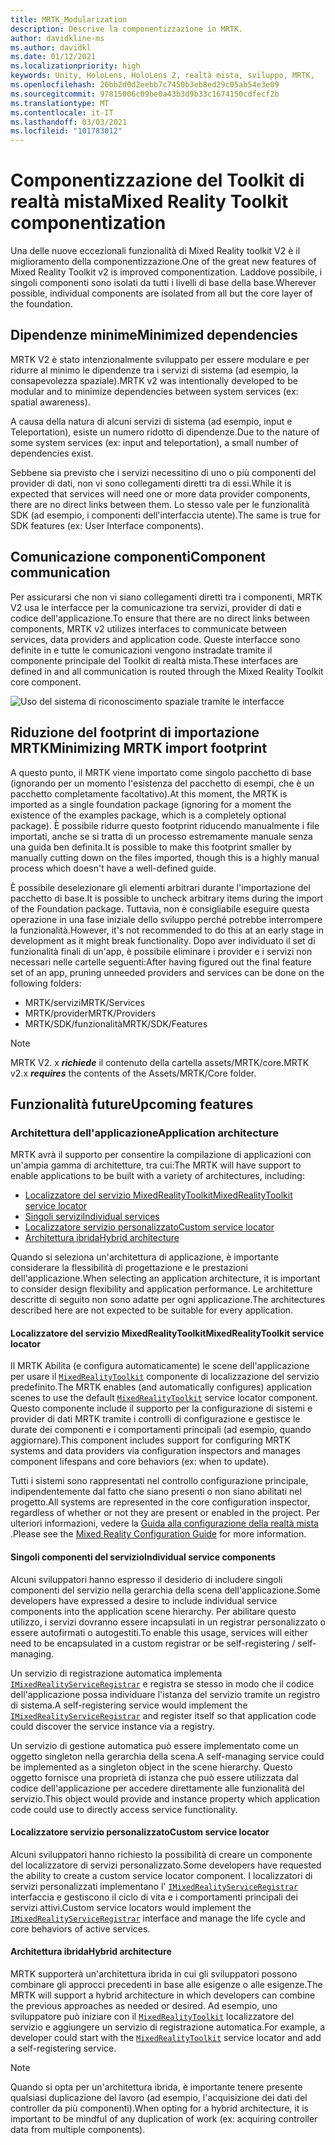 ```yaml
---
title: MRTK_Modularization
description: Descrive la componentizzazione in MRTK.
author: davidkline-ms
ms.author: davidkl
ms.date: 01/12/2021
ms.localizationpriority: high
keywords: Unity, HoloLens, HoloLens 2, realtà mista, sviluppo, MRTK,
ms.openlocfilehash: 26bb2d0d2eebb7c7450b3eb8ed29c05ab54e3e09
ms.sourcegitcommit: 97815006c09be0a43b3d9b33c1674150cdfecf2b
ms.translationtype: MT
ms.contentlocale: it-IT
ms.lasthandoff: 03/03/2021
ms.locfileid: "101783012"
---
```

# <a name="mixed-reality-toolkit-componentization"></a><span data-ttu-id="30e08-104">Componentizzazione del Toolkit di realtà mista</span><span class="sxs-lookup"><span data-stu-id="30e08-104">Mixed Reality Toolkit componentization</span></span>

<span data-ttu-id="30e08-105">Una delle nuove eccezionali funzionalità di Mixed Reality toolkit V2 è il miglioramento della componentizzazione.</span><span class="sxs-lookup"><span data-stu-id="30e08-105">One of the great new features of Mixed Reality Toolkit v2 is improved componentization.</span></span> <span data-ttu-id="30e08-106">Laddove possibile, i singoli componenti sono isolati da tutti i livelli di base della base.</span><span class="sxs-lookup"><span data-stu-id="30e08-106">Wherever possible, individual components are isolated from all but the core layer of the foundation.</span></span>

## <a name="minimized-dependencies"></a><span data-ttu-id="30e08-107">Dipendenze minime</span><span class="sxs-lookup"><span data-stu-id="30e08-107">Minimized dependencies</span></span>

<span data-ttu-id="30e08-108">MRTK V2 è stato intenzionalmente sviluppato per essere modulare e per ridurre al minimo le dipendenze tra i servizi di sistema (ad esempio, la consapevolezza spaziale).</span><span class="sxs-lookup"><span data-stu-id="30e08-108">MRTK v2 was intentionally developed to be modular and to minimize dependencies between system services (ex: spatial awareness).</span></span>

<span data-ttu-id="30e08-109">A causa della natura di alcuni servizi di sistema (ad esempio, input e Teleportation), esiste un numero ridotto di dipendenze.</span><span class="sxs-lookup"><span data-stu-id="30e08-109">Due to the nature of some system services (ex: input and teleportation), a small number of dependencies exist.</span></span>

<span data-ttu-id="30e08-110">Sebbene sia previsto che i servizi necessitino di uno o più componenti del provider di dati, non vi sono collegamenti diretti tra di essi.</span><span class="sxs-lookup"><span data-stu-id="30e08-110">While it is expected that services will need one or more data provider components, there are no direct links between them.</span></span> <span data-ttu-id="30e08-111">Lo stesso vale per le funzionalità SDK (ad esempio, i componenti dell'interfaccia utente).</span><span class="sxs-lookup"><span data-stu-id="30e08-111">The same is true for SDK features (ex: User Interface components).</span></span>

## <a name="component-communication"></a><span data-ttu-id="30e08-112">Comunicazione componenti</span><span class="sxs-lookup"><span data-stu-id="30e08-112">Component communication</span></span>

<span data-ttu-id="30e08-113">Per assicurarsi che non vi siano collegamenti diretti tra i componenti, MRTK V2 usa le interfacce per la comunicazione tra servizi, provider di dati e codice dell'applicazione.</span><span class="sxs-lookup"><span data-stu-id="30e08-113">To ensure that there are no direct links between components, MRTK v2 utilizes interfaces to communicate between services, data providers and application code.</span></span> <span data-ttu-id="30e08-114">Queste interfacce sono definite in e tutte le comunicazioni vengono instradate tramite il componente principale del Toolkit di realtà mista.</span><span class="sxs-lookup"><span data-stu-id="30e08-114">These interfaces are defined in and all communication is routed through the Mixed Reality Toolkit core component.</span></span>

![Uso del sistema di riconoscimento spaziale tramite le interfacce](../features/images/packaging/AccessingViaInterfaces.png)

## <a name="minimizing-mrtk-import-footprint"></a><span data-ttu-id="30e08-116">Riduzione del footprint di importazione MRTK</span><span class="sxs-lookup"><span data-stu-id="30e08-116">Minimizing MRTK import footprint</span></span>

<span data-ttu-id="30e08-117">A questo punto, il MRTK viene importato come singolo pacchetto di base (ignorando per un momento l'esistenza del pacchetto di esempi, che è un pacchetto completamente facoltativo).</span><span class="sxs-lookup"><span data-stu-id="30e08-117">At this moment, the MRTK is imported as a single foundation package (ignoring for a moment the existence of the examples package, which is a completely optional package).</span></span> <span data-ttu-id="30e08-118">È possibile ridurre questo footprint riducendo manualmente i file importati, anche se si tratta di un processo estremamente manuale senza una guida ben definita.</span><span class="sxs-lookup"><span data-stu-id="30e08-118">It is possible to make this footprint smaller by manually cutting down on the files imported, though this is a highly manual process which doesn't have a well-defined guide.</span></span>

<span data-ttu-id="30e08-119">È possibile deselezionare gli elementi arbitrari durante l'importazione del pacchetto di base.</span><span class="sxs-lookup"><span data-stu-id="30e08-119">It is possible to uncheck arbitrary items during the import of the Foundation package.</span></span> <span data-ttu-id="30e08-120">Tuttavia, non è consigliabile eseguire questa operazione in una fase iniziale dello sviluppo perché potrebbe interrompere la funzionalità.</span><span class="sxs-lookup"><span data-stu-id="30e08-120">However, it's not recommended to do this at an early stage in development as it might break functionality.</span></span> <span data-ttu-id="30e08-121">Dopo aver individuato il set di funzionalità finali di un'app, è possibile eliminare i provider e i servizi non necessari nelle cartelle seguenti:</span><span class="sxs-lookup"><span data-stu-id="30e08-121">After having figured out the final feature set of an app, pruning unneeded providers and services can be done on the following folders:</span></span>

- <span data-ttu-id="30e08-122">MRTK/servizi</span><span class="sxs-lookup"><span data-stu-id="30e08-122">MRTK/Services</span></span>
- <span data-ttu-id="30e08-123">MRTK/provider</span><span class="sxs-lookup"><span data-stu-id="30e08-123">MRTK/Providers</span></span>
- <span data-ttu-id="30e08-124">MRTK/SDK/funzionalità</span><span class="sxs-lookup"><span data-stu-id="30e08-124">MRTK/SDK/Features</span></span>

> [!NOTE]
> <span data-ttu-id="30e08-125">MRTK V2. x **_richiede_** il contenuto della cartella assets/MRTK/core.</span><span class="sxs-lookup"><span data-stu-id="30e08-125">MRTK v2.x **_requires_** the contents of the Assets/MRTK/Core folder.</span></span>

## <a name="upcoming-features"></a><span data-ttu-id="30e08-126">Funzionalità future</span><span class="sxs-lookup"><span data-stu-id="30e08-126">Upcoming features</span></span>

### <a name="application-architecture"></a><span data-ttu-id="30e08-127">Architettura dell'applicazione</span><span class="sxs-lookup"><span data-stu-id="30e08-127">Application architecture</span></span>

<span data-ttu-id="30e08-128">MRTK avrà il supporto per consentire la compilazione di applicazioni con un'ampia gamma di architetture, tra cui:</span><span class="sxs-lookup"><span data-stu-id="30e08-128">The MRTK will have support to enable applications to be built with a variety of architectures, including:</span></span>

- [<span data-ttu-id="30e08-129">Localizzatore del servizio MixedRealityToolkit</span><span class="sxs-lookup"><span data-stu-id="30e08-129">MixedRealityToolkit service locator</span></span>](#mixedrealitytoolkit-service-locator)
- [<span data-ttu-id="30e08-130">Singoli servizi</span><span class="sxs-lookup"><span data-stu-id="30e08-130">Individual services</span></span>](#individual-service-components)
- [<span data-ttu-id="30e08-131">Localizzatore servizio personalizzato</span><span class="sxs-lookup"><span data-stu-id="30e08-131">Custom service locator</span></span>](#custom-service-locator)
- [<span data-ttu-id="30e08-132">Architettura ibrida</span><span class="sxs-lookup"><span data-stu-id="30e08-132">Hybrid architecture</span></span>](#hybrid-architecture)

<span data-ttu-id="30e08-133">Quando si seleziona un'architettura di applicazione, è importante considerare la flessibilità di progettazione e le prestazioni dell'applicazione.</span><span class="sxs-lookup"><span data-stu-id="30e08-133">When selecting an application architecture, it is important to consider design flexibility and application performance.</span></span> <span data-ttu-id="30e08-134">Le architetture descritte di seguito non sono adatte per ogni applicazione.</span><span class="sxs-lookup"><span data-stu-id="30e08-134">The architectures described here are not expected to be suitable for every application.</span></span>

#### <a name="mixedrealitytoolkit-service-locator"></a><span data-ttu-id="30e08-135">Localizzatore del servizio MixedRealityToolkit</span><span class="sxs-lookup"><span data-stu-id="30e08-135">MixedRealityToolkit service locator</span></span>

<span data-ttu-id="30e08-136">Il MRTK Abilita (e configura automaticamente) le scene dell'applicazione per usare il [`MixedRealityToolkit`](xref:Microsoft.MixedReality.Toolkit.MixedRealityToolkit) componente di localizzazione del servizio predefinito.</span><span class="sxs-lookup"><span data-stu-id="30e08-136">The MRTK enables (and automatically configures) application scenes to use the default [`MixedRealityToolkit`](xref:Microsoft.MixedReality.Toolkit.MixedRealityToolkit) service locator component.</span></span> <span data-ttu-id="30e08-137">Questo componente include il supporto per la configurazione di sistemi e provider di dati MRTK tramite i controlli di configurazione e gestisce le durate dei componenti e i comportamenti principali (ad esempio, quando aggiornare).</span><span class="sxs-lookup"><span data-stu-id="30e08-137">This component includes support for configuring MRTK systems and data providers via configuration inspectors and manages component lifespans and core behaviors (ex: when to update).</span></span>

<span data-ttu-id="30e08-138">Tutti i sistemi sono rappresentati nel controllo configurazione principale, indipendentemente dal fatto che siano presenti o non siano abilitati nel progetto.</span><span class="sxs-lookup"><span data-stu-id="30e08-138">All systems are represented in the core configuration inspector, regardless of whether or not they are present or enabled in the project.</span></span> <span data-ttu-id="30e08-139">Per ulteriori informazioni, vedere la [Guida alla configurazione della realtà mista](../configuration/MixedRealityConfigurationGuide.md) .</span><span class="sxs-lookup"><span data-stu-id="30e08-139">Please see the [Mixed Reality Configuration Guide](../configuration/MixedRealityConfigurationGuide.md) for more information.</span></span>

#### <a name="individual-service-components"></a><span data-ttu-id="30e08-140">Singoli componenti del servizio</span><span class="sxs-lookup"><span data-stu-id="30e08-140">Individual service components</span></span>

<span data-ttu-id="30e08-141">Alcuni sviluppatori hanno espresso il desiderio di includere singoli componenti del servizio nella gerarchia della scena dell'applicazione.</span><span class="sxs-lookup"><span data-stu-id="30e08-141">Some developers have expressed a desire to include individual service components into the application scene hierarchy.</span></span> <span data-ttu-id="30e08-142">Per abilitare questo utilizzo, i servizi dovranno essere incapsulati in un registrar personalizzato o essere autofirmati o autogestiti.</span><span class="sxs-lookup"><span data-stu-id="30e08-142">To enable this usage, services will either need to be encapsulated in a custom registrar or be self-registering / self-managing.</span></span>

<span data-ttu-id="30e08-143">Un servizio di registrazione automatica implementa [`IMixedRealityServiceRegistrar`](xref:Microsoft.MixedReality.Toolkit.IMixedRealityServiceRegistrar) e registra se stesso in modo che il codice dell'applicazione possa individuare l'istanza del servizio tramite un registro di sistema.</span><span class="sxs-lookup"><span data-stu-id="30e08-143">A self-registering service would implement the [`IMixedRealityServiceRegistrar`](xref:Microsoft.MixedReality.Toolkit.IMixedRealityServiceRegistrar) and register itself so that application code could discover the service instance via a registry.</span></span>

<span data-ttu-id="30e08-144">Un servizio di gestione automatica può essere implementato come un oggetto singleton nella gerarchia della scena.</span><span class="sxs-lookup"><span data-stu-id="30e08-144">A self-managing service could be implemented as a singleton object in the scene hierarchy.</span></span> <span data-ttu-id="30e08-145">Questo oggetto fornisce una proprietà di istanza che può essere utilizzata dal codice dell'applicazione per accedere direttamente alle funzionalità del servizio.</span><span class="sxs-lookup"><span data-stu-id="30e08-145">This object would provide and instance property which application code could use to directly access service functionality.</span></span>

#### <a name="custom-service-locator"></a><span data-ttu-id="30e08-146">Localizzatore servizio personalizzato</span><span class="sxs-lookup"><span data-stu-id="30e08-146">Custom service locator</span></span>

<span data-ttu-id="30e08-147">Alcuni sviluppatori hanno richiesto la possibilità di creare un componente del localizzatore di servizi personalizzato.</span><span class="sxs-lookup"><span data-stu-id="30e08-147">Some developers have requested the ability to create a custom service locator component.</span></span> <span data-ttu-id="30e08-148">I localizzatori di servizi personalizzati implementano l' [`IMixedRealityServiceRegistrar`](xref:Microsoft.MixedReality.Toolkit.IMixedRealityServiceRegistrar) interfaccia e gestiscono il ciclo di vita e i comportamenti principali dei servizi attivi.</span><span class="sxs-lookup"><span data-stu-id="30e08-148">Custom service locators would implement the [`IMixedRealityServiceRegistrar`](xref:Microsoft.MixedReality.Toolkit.IMixedRealityServiceRegistrar) interface and manage the life cycle and core behaviors of active services.</span></span>

#### <a name="hybrid-architecture"></a><span data-ttu-id="30e08-149">Architettura ibrida</span><span class="sxs-lookup"><span data-stu-id="30e08-149">Hybrid architecture</span></span>

<span data-ttu-id="30e08-150">MRTK supporterà un'architettura ibrida in cui gli sviluppatori possono combinare gli approcci precedenti in base alle esigenze o alle esigenze.</span><span class="sxs-lookup"><span data-stu-id="30e08-150">The MRTK will support a hybrid architecture in which developers can combine the previous approaches as needed or desired.</span></span> <span data-ttu-id="30e08-151">Ad esempio, uno sviluppatore può iniziare con il [`MixedRealityToolkit`](xref:Microsoft.MixedReality.Toolkit.MixedRealityToolkit) localizzatore del servizio e aggiungere un servizio di registrazione automatica.</span><span class="sxs-lookup"><span data-stu-id="30e08-151">For example, a developer could start with the [`MixedRealityToolkit`](xref:Microsoft.MixedReality.Toolkit.MixedRealityToolkit) service locator and add a self-registering service.</span></span>

> [!NOTE]
> <span data-ttu-id="30e08-152">Quando si opta per un'architettura ibrida, è importante tenere presente qualsiasi duplicazione del lavoro (ad esempio, l'acquisizione dei dati del controller da più componenti).</span><span class="sxs-lookup"><span data-stu-id="30e08-152">When opting for a hybrid architecture, it is important to be mindful of any duplication of work (ex: acquiring controller data from multiple components).</span></span>
